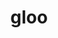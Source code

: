 ---
title: "gloo"
layout: cache
categories: [package, v2025.07.0]
meta: {"compilers": ["apple-clang@17.0.0", "gcc@11.4.0", "gcc@13.2.0"], "num_specs": 13, "num_specs_by_stack": {"e4s": 3, "ml-darwin-aarch64-mps": 2, "ml-linux-aarch64-cpu": 2, "ml-linux-aarch64-cuda": 2, "ml-linux-x86_64-cpu": 2, "ml-linux-x86_64-cuda": 2, "root": 13}, "oss": ["sequoia", "ubuntu22.04", "ubuntu24.04"], "platforms": ["darwin", "linux"], "stacks": ["e4s", "ml-darwin-aarch64-mps", "ml-linux-aarch64-cpu", "ml-linux-aarch64-cuda", "ml-linux-x86_64-cpu", "ml-linux-x86_64-cuda", "root"], "targets": ["aarch64", "x86_64_v3"], "versions": ["2023-12-03"]}
spec_details: [{"compiler": "gcc@13.2.0", "hash": "4frbptq7hrlr7zh4jwdg6plewsma5jt3", "os": "ubuntu24.04", "platform": "linux", "size": "-", "stacks": ["ml-linux-x86_64-cpu", "root"], "target": "x86_64_v3", "variants": ["build_system=cmake", "build_type=Release", "commit=5354032ea08eadd7fc4456477f7f7c6308818509", "~cuda", "generator=ninja", "~ipo", "~libuv"], "versions": ["2023-12-03"]}, {"compiler": "gcc@13.2.0", "hash": "7cqapwlksozvx7hv6ljykikry7favjb7", "os": "ubuntu24.04", "platform": "linux", "size": "-", "stacks": ["ml-linux-aarch64-cpu", "root"], "target": "aarch64", "variants": ["build_system=cmake", "build_type=Release", "commit=5354032ea08eadd7fc4456477f7f7c6308818509", "~cuda", "generator=ninja", "~ipo", "~libuv"], "versions": ["2023-12-03"]}, {"compiler": "gcc@13.2.0", "hash": "7s67qhgmecqoegodr5dx4rrf5qelg2q3", "os": "ubuntu24.04", "platform": "linux", "size": "-", "stacks": ["ml-linux-x86_64-cuda", "root"], "target": "x86_64_v3", "variants": ["build_system=cmake", "build_type=Release", "commit=5354032ea08eadd7fc4456477f7f7c6308818509", "+cuda", "cuda_arch:=80", "generator=ninja", "~ipo", "~libuv"], "versions": ["2023-12-03"]}, {"compiler": "gcc@13.2.0", "hash": "clzt2b7b6yxmpxtppzc54b7yutvlxc72", "os": "ubuntu24.04", "platform": "linux", "size": "-", "stacks": ["ml-linux-aarch64-cuda", "root"], "target": "aarch64", "variants": ["build_system=cmake", "build_type=Release", "commit=5354032ea08eadd7fc4456477f7f7c6308818509", "+cuda", "cuda_arch:=80", "generator=ninja", "~ipo", "~libuv"], "versions": ["2023-12-03"]}, {"compiler": "gcc@13.2.0", "hash": "ogq36ebl6lh5ck7ua74nj4zo46dic7yu", "os": "ubuntu24.04", "platform": "linux", "size": "-", "stacks": ["ml-linux-aarch64-cuda", "root"], "target": "aarch64", "variants": ["build_system=cmake", "build_type=Release", "commit=5354032ea08eadd7fc4456477f7f7c6308818509", "+cuda", "cuda_arch:=80", "generator=ninja", "~ipo", "~libuv"], "versions": ["2023-12-03"]}, {"compiler": "apple-clang@17.0.0", "hash": "q3ylxbgo7o5rmgsg3lbzuslizkrbzlqe", "os": "sequoia", "platform": "darwin", "size": "-", "stacks": ["ml-darwin-aarch64-mps", "root"], "target": "aarch64", "variants": ["build_system=cmake", "build_type=Release", "commit=5354032ea08eadd7fc4456477f7f7c6308818509", "~cuda", "generator=ninja", "~ipo", "+libuv"], "versions": ["2023-12-03"]}, {"compiler": "apple-clang@17.0.0", "hash": "qw3z7ezddg4lykqpxzf2ubj6jslqw3lo", "os": "sequoia", "platform": "darwin", "size": "-", "stacks": ["ml-darwin-aarch64-mps", "root"], "target": "aarch64", "variants": ["build_system=cmake", "build_type=Release", "commit=5354032ea08eadd7fc4456477f7f7c6308818509", "~cuda", "generator=ninja", "~ipo", "+libuv"], "versions": ["2023-12-03"]}, {"compiler": "gcc@13.2.0", "hash": "qxuljorixbdvcflf2ijj5hxj4neathnr", "os": "ubuntu24.04", "platform": "linux", "size": "-", "stacks": ["ml-linux-aarch64-cpu", "root"], "target": "aarch64", "variants": ["build_system=cmake", "build_type=Release", "commit=5354032ea08eadd7fc4456477f7f7c6308818509", "~cuda", "generator=ninja", "~ipo", "~libuv"], "versions": ["2023-12-03"]}, {"compiler": "gcc@11.4.0", "hash": "t76qo4ym42v7dcps3tt4sd2rhza63i2y", "os": "ubuntu22.04", "platform": "linux", "size": "-", "stacks": ["e4s", "root"], "target": "x86_64_v3", "variants": ["build_system=cmake", "build_type=Release", "commit=5354032ea08eadd7fc4456477f7f7c6308818509", "~cuda", "generator=ninja", "~ipo", "~libuv"], "versions": ["2023-12-03"]}, {"compiler": "gcc@11.4.0", "hash": "tbys6z5mtrcdxbycudu5mflb2v6ph6tp", "os": "ubuntu22.04", "platform": "linux", "size": "-", "stacks": ["e4s", "root"], "target": "x86_64_v3", "variants": ["build_system=cmake", "build_type=Release", "commit=5354032ea08eadd7fc4456477f7f7c6308818509", "+cuda", "cuda_arch:=none", "generator=ninja", "~ipo", "~libuv"], "versions": ["2023-12-03"]}, {"compiler": "gcc@13.2.0", "hash": "uemdrmftmik7bzbo6ggnra6fymkrujfb", "os": "ubuntu24.04", "platform": "linux", "size": "-", "stacks": ["ml-linux-x86_64-cuda", "root"], "target": "x86_64_v3", "variants": ["build_system=cmake", "build_type=Release", "commit=5354032ea08eadd7fc4456477f7f7c6308818509", "+cuda", "cuda_arch:=80", "generator=ninja", "~ipo", "~libuv"], "versions": ["2023-12-03"]}, {"compiler": "gcc@13.2.0", "hash": "yv6kfwo3ufuxgtmkbx4tjokvccmemzoi", "os": "ubuntu24.04", "platform": "linux", "size": "-", "stacks": ["ml-linux-x86_64-cpu", "root"], "target": "x86_64_v3", "variants": ["build_system=cmake", "build_type=Release", "commit=5354032ea08eadd7fc4456477f7f7c6308818509", "~cuda", "generator=ninja", "~ipo", "~libuv"], "versions": ["2023-12-03"]}, {"compiler": "gcc@11.4.0", "hash": "zavbklrim35z6bfj2zimxyru73ggcbpk", "os": "ubuntu22.04", "platform": "linux", "size": "-", "stacks": ["e4s", "root"], "target": "x86_64_v3", "variants": ["build_system=cmake", "build_type=Release", "commit=5354032ea08eadd7fc4456477f7f7c6308818509", "~cuda", "generator=ninja", "~ipo", "~libuv"], "versions": ["2023-12-03"]}]
---